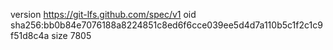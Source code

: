 version https://git-lfs.github.com/spec/v1
oid sha256:bb0b84e7076188a8224851c8ed6f6cce039ee5d4d7a110b5c1f2c1c9f51d8c4a
size 7805
